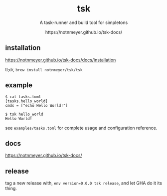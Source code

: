 <div align="center">
  <h1>tsk</h1>
  <p>A task-runner and build tool for simpletons</p>
  https://notnmeyer.github.io/tsk-docs/
</div>

## installation

https://notnmeyer.github.io/tsk-docs/docs/installation

tl;dr, `brew install notnmeyer/tsk/tsk`

## example

```
$ cat tasks.toml
[tasks.hello_world]
cmds = ["echo Hello World!"]

$ tsk hello_world
Hello World!
```

see `examples/tasks.toml` for complete usage and configuration reference.

## docs

https://notnmeyer.github.io/tsk-docs/

## release

tag a new release with, `env version=0.0.0 tsk release`, and let GHA do it its thing.
